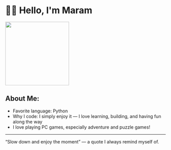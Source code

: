 # 🙋‍♀️ Hello, I'm Maram

<img src="https://media0.giphy.com/media/v1.Y2lkPTc5MGI3NjExYWhwMTJhdm1yOGpveTFkN203cHdrbTlpNDVxOWRzZTg4enlvMndqZSZlcD12MV9pbnRlcm5hbF9naWZfYnlfaWQmY3Q9Zw/LHZyixOnHwDDy/giphy.gif" width="200"/>

##  About Me:

-  Favorite language: Python  
-  Why I code: I simply enjoy it — I love learning, building, and having fun along the way
-  I love playing PC games, especially adventure and puzzle games!

---

“Slow down and enjoy the moment” — a quote I always remind myself of.

